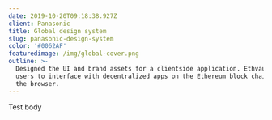 ```yaml
---
date: 2019-10-20T09:18:38.927Z
client: Panasonic
title: Global design system
slug: panasonic-design-system
color: '#0062AF'
featuredimage: /img/global-cover.png
outline: >-
  Designed the UI and brand assets for a clientside application. Ethvault allows
  users to interface with decentralized apps on the Ethereum block chain, all in
  the browser.
---
```

Test body
